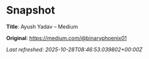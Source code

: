 # Snapshot

**Title**: Ayush Yadav – Medium

**Original**: <https://medium.com/@binaryphoenix01>

_Last refreshed: 2025-10-28T08:46:53.039802+00:00Z_
